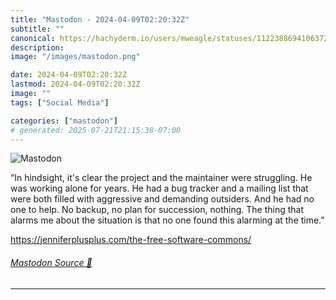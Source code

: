 ```yaml
---
title: "Mastodon - 2024-04-09T02:20:32Z"
subtitle: ""
canonical: https://hachyderm.io/users/mweagle/statuses/112238869410637230
description:
image: "/images/mastodon.png"

date: 2024-04-09T02:20:32Z
lastmod: 2024-04-09T02:20:32Z
image: ""
tags: ["Social Media"]

categories: ["mastodon"]
# generated: 2025-07-21T21:15:38-07:00
---
```

![Mastodon](/images/mastodon.png)

<p>“In hindsight, it&#39;s clear the project and the maintainer were struggling. He was working alone for years. He had a bug tracker and a mailing list that were both filled with aggressive and demanding outsiders. And he had no one to help. No backup, no plan for succession, nothing. The thing that alarms me about the situation is that no one found this alarming at the time.”</p><p><a href="https://jenniferplusplus.com/the-free-software-commons/" target="_blank" rel="nofollow noopener noreferrer" translate="no"><span class="invisible">https://</span><span class="ellipsis">jenniferplusplus.com/the-free-</span><span class="invisible">software-commons/</span></a></p>


###### [Mastodon Source 🐘](https://hachyderm.io/@mweagle/112238869410637230)

___
